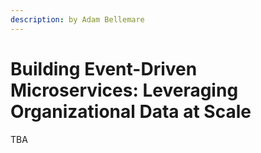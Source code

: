 ```yaml
---
description: by Adam Bellemare
---
```


# Building Event-Driven Microservices: Leveraging Organizational Data at Scale

TBA

